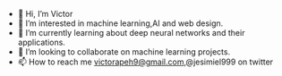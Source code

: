 - 👋 Hi, I’m Victor
- 👀 I’m interested in machine learning,AI and web design.
- 🌱 I’m currently learning about deep neural networks and their applications.
- 💞️ I’m looking to collaborate on machine learning projects.
- 📫 How to reach me victorapeh9@gmail.com,@jesimiel999 on twitter

<!---
jerimiel/jerimiel is a ✨ special ✨ repository because its `README.md` (this file) appears on your GitHub profile.
You can click the Preview link to take a look at your changes.
--->
